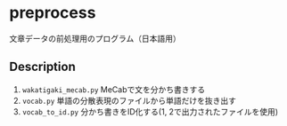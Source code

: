 # preprocess
文章データの前処理用のプログラム（日本語用）
## Description
1. `wakatigaki_mecab.py` MeCabで文を分かち書きする
2. `vocab.py` 単語の分散表現のファイルから単語だけを抜き出す
3. `vocab_to_id.py` 分かち書きをID化する(1, 2で出力されたファイルを使用)
